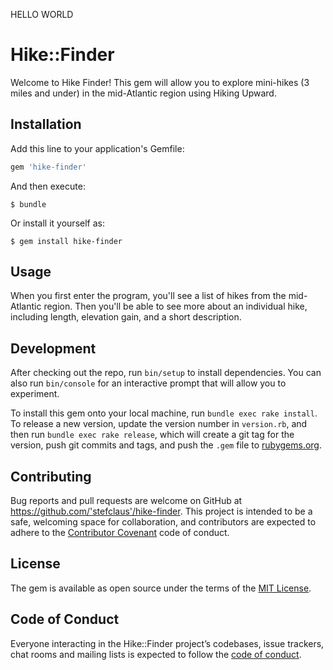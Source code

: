 HELLO WORLD 

# Hike::Finder

Welcome to Hike Finder! This gem will allow you to explore mini-hikes (3 miles and under) in the mid-Atlantic region using Hiking Upward. 

## Installation

Add this line to your application's Gemfile:

```ruby
gem 'hike-finder'
```

And then execute:

    $ bundle

Or install it yourself as:

    $ gem install hike-finder

## Usage

When you first enter the program, you'll see a list of hikes from the mid-Atlantic region. Then you'll be able to see more about an individual hike, including length, elevation gain, and a short description.

## Development

After checking out the repo, run `bin/setup` to install dependencies. You can also run `bin/console` for an interactive prompt that will allow you to experiment.

To install this gem onto your local machine, run `bundle exec rake install`. To release a new version, update the version number in `version.rb`, and then run `bundle exec rake release`, which will create a git tag for the version, push git commits and tags, and push the `.gem` file to [rubygems.org](https://rubygems.org).

## Contributing

Bug reports and pull requests are welcome on GitHub at https://github.com/'stefclaus'/hike-finder. This project is intended to be a safe, welcoming space for collaboration, and contributors are expected to adhere to the [Contributor Covenant](http://contributor-covenant.org) code of conduct.

## License

The gem is available as open source under the terms of the [MIT License](https://opensource.org/licenses/MIT).

## Code of Conduct

Everyone interacting in the Hike::Finder project’s codebases, issue trackers, chat rooms and mailing lists is expected to follow the [code of conduct](https://github.com/'stefclaus'/hike-finder/blob/master/CODE_OF_CONDUCT.md).
